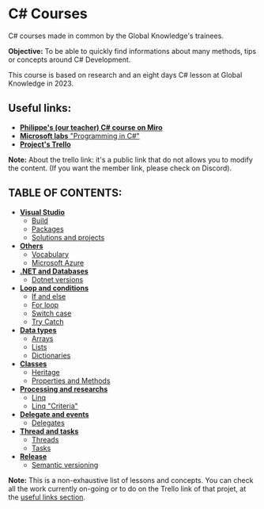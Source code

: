 # C# Courses
C# courses made in common by the Global Knowledge's trainees. 

**Objective:** To be able to quickly find informations about many methods, tips or concepts around C# Development. 

This course is based on research and an eight days C# lesson at Global Knowledge in 2023. 

## **Useful links:**
- [**Philippe's (our teacher) C# course on Miro**](https://miro.com/app/board/uXjVMxGe2Cg=/)
- [**Microsoft labs** "Programming in C#"](
https://github.com/MicrosoftLearning/20483-Programming-in-C-Sharp/tree/master)
- [**Project's Trello**](https://trello.com/b/ondznnzC/cours-c)

**Note:** About the trello link: it's a public link that do not allows you to modify the content. (If you want the member link, please check on Discord).

## **TABLE OF CONTENTS:**

* [**Visual Studio**](/Courses/1_Visual_Studio/)
    - [Build](/Courses/1_Visual_Studio/build.md)
    - [Packages](/Courses/1_Visual_Studio/packages.md)
    - [Solutions and projects](/Courses/1_Visual_Studio/solution&projects.md)
* [**Others**](/Courses/2_Others/)
    - [Vocabulary](/Courses/2_Others/vocabulary.md)
    - [Microsoft Azure](/Courses/2_Others/microsoft_azure.md)
* [**.NET and Databases**](/Courses/3_Dotnet_&_BDD/)
    - [Dotnet versions](/Courses/3_Dotnet_&_BDD/dotnet_versions.md)
* [**Loop and conditions**](/Courses/4_Loop_&_Conditions/)
    - [If and else](/Courses/4_Loop_&_Conditions/if_else.md)
    - [For loop](/Courses/4_Loop_&_Conditions/for_loop.md)
    - [Switch case](/Courses/4_Loop_&_Conditions/switch_case.md)
    - [Try Catch](/Courses/4_Loop_&_Conditions/try_catch.md)
* [**Data types**](/Courses/5_Data_types/)
    - [Arrays](/Courses/5_Data_types/arrays.md)
    - [Lists](/Courses/5_Data_types/lists.md)
    - [Dictionaries](/Courses/5_Data_types/dictionaries.md)
* [**Classes**](/Courses/6_Classes/)
    - [Heritage](/Courses/6_Classes/heritage.md)
    - [Properties and Methods](/Courses/6_Classes/methods&properties.md)
* [**Processing and researchs**](/Courses/7_Processing_&_Researchs/)
    - [Linq](/Courses/7_Processing_&_Researchs/linq.md)
    - [Linq "Criteria"](/Courses/7_Processing_&_Researchs/criteria_linq.md)
* [**Delegate and events**](/Courses/8_Delegate_&_Events/)
    - [Delegates](/Courses/8_Delegate_&_Events/delegate.md)
* [**Thread and tasks**](/Courses/9_Thread_&_Tasks/)
    - [Threads](/Courses/9_Thread_&_Tasks/threads.md)
    - [Tasks](/Courses/9_Thread_&_Tasks/tasks.md)
* [**Release**](/Courses/Release_Tutorial/)
    - [Semantic versioning](/Courses/Release_Tutorial/semantic_versioning.md)

**Note:** This is a non-exhaustive list of lessons and concepts. You can check all the work currently on-going or to do on the Trello link of that projet, at the [useful links section](#useful-links). 